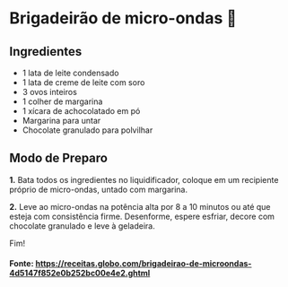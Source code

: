 # Brigadeirão de micro-ondas :chocolate_bar:

## Ingredientes



- 1 lata de leite condensado
- 1 lata de creme de leite com soro
- 3 ovos inteiros
- 1 colher de margarina
- 1 xícara de achocolatado em pó
- Margarina para untar
- Chocolate granulado para polvilhar



## Modo de Preparo

**1.** Bata todos os ingredientes no liquidificador, coloque em um recipiente próprio de micro-ondas, untado com margarina.

**2.** Leve ao micro-ondas na potência alta por 8 a 10 minutos ou até que esteja com consistência firme. Desenforme, espere esfriar, decore com chocolate granulado e leve à geladeira.

Fim!

#### Fonte: https://receitas.globo.com/brigadeirao-de-microondas-4d5147f852e0b252bc00e4e2.ghtml

